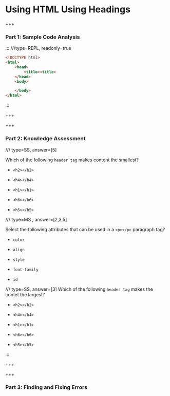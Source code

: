 # Using HTML Using Headings

+++

### Part 1:  Sample Code Analysis

:::
///type=REPL, readonly=true

```html
<!DOCTYPE html>
<html>
    <head>
        <title><title>
    </head>
    <body>

    </body>
</html>
```

:::

+++

+++

### Part 2: Knowledge Assessment

/// type=SS, answer=[5]

Which of the following `header tag` makes content the smallest?

- `<h2></h2>`

- `<h4></h4>`

- `<h1></h1>`

- `<h6></h6>`

- `<h5></h5>`

/// type=MS , answer=[2,3,5]

Select the following attributes that can be used in a `<p></p>` paragraph tag?

- `color`

- `align` 

- `style`

- `font-family`

- `id`

/// type=SS, answer=[3]
Which of the following `header tag` makes the contet the largest?

- `<h2></h2>`

- `<h4></h4>`

- `<h1></h1>`

- `<h6></h6>`

- `<h5></h5>`

:::

+++

+++

### Part 3: Finding and Fixing Errors

